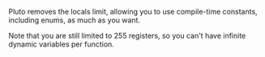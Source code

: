 Pluto removes the locals limit, allowing you to use compile-time constants, including enums, as much as you want.

Note that you are still limited to 255 registers, so you can't have infinite dynamic variables per function.
